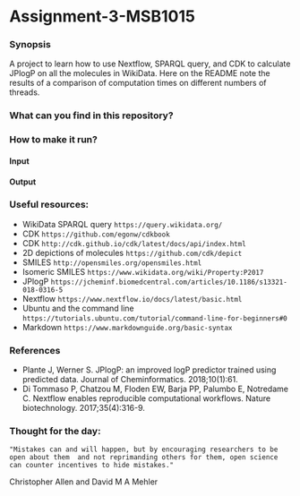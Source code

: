 # Assignment-3-MSB1015
### Synopsis
A project to learn how to use Nextflow, SPARQL query, and CDK to calculate JPlogP on all the molecules in WikiData.
Here on the README note the results of a comparison of computation times on different numbers of threads.

### What can you find in this repository?

### How to make it run?
#### Input
#### Output
              
### Useful resources:
- WikiData SPARQL query `https://query.wikidata.org/`
- CDK `https://github.com/egonw/cdkbook`
- CDK `http://cdk.github.io/cdk/latest/docs/api/index.html`
- 2D depictions of molecules `https://github.com/cdk/depict`
- SMILES `http://opensmiles.org/opensmiles.html`
- Isomeric SMILES `https://www.wikidata.org/wiki/Property:P2017`
- JPlogP `https://jcheminf.biomedcentral.com/articles/10.1186/s13321-018-0316-5`
- Nextflow `https://www.nextflow.io/docs/latest/basic.html`
- Ubuntu and the command line `https://tutorials.ubuntu.com/tutorial/command-line-for-beginners#0`
- Markdown `https://www.markdownguide.org/basic-syntax`

### References
- Plante J, Werner S. JPlogP: an improved logP predictor trained using predicted data. Journal of Cheminformatics. 2018;10(1):61.
- Di Tommaso P, Chatzou M, Floden EW, Barja PP, Palumbo E, Notredame C. Nextflow enables reproducible computational workflows. Nature biotechnology. 2017;35(4):316-9.

### Thought for the day:
`"Mistakes can and will happen, but by encouraging researchers to be open about them 
and not reprimanding others for them, open science can counter incentives to hide mistakes." `
              
Christopher Allen and David M A Mehler

